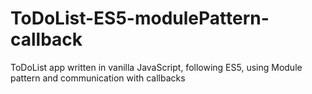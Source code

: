 # ToDoList-ES5-modulePattern-callback
ToDoList app written in vanilla JavaScript, following ES5, using Module pattern and communication with callbacks 
